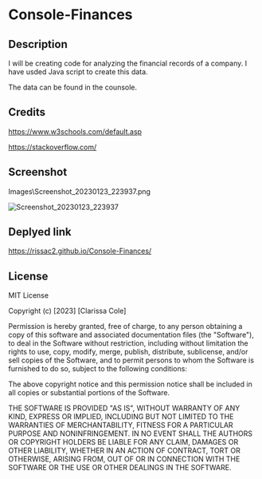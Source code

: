 # Console-Finances

## Description

I will be creating code for analyzing the financial records of a company. I have usded Java script to create this data.

The data can be found in the counsole.


## Credits

https://www.w3schools.com/default.asp

https://stackoverflow.com/





## Screenshot

Images\Screenshot_20230123_223937.png 


![Screenshot_20230123_223937](https://user-images.githubusercontent.com/105446766/214174316-6173f4b1-d9d6-4074-94bd-5613722a25cb.png)


## Deplyed link
https://rissac2.github.io/Console-Finances/

## License

MIT License

Copyright (c) [2023] [Clarissa Cole]

Permission is hereby granted, free of charge, to any person obtaining a copy
of this software and associated documentation files (the "Software"), to deal
in the Software without restriction, including without limitation the rights
to use, copy, modify, merge, publish, distribute, sublicense, and/or sell
copies of the Software, and to permit persons to whom the Software is
furnished to do so, subject to the following conditions:

The above copyright notice and this permission notice shall be included in all
copies or substantial portions of the Software.

THE SOFTWARE IS PROVIDED "AS IS", WITHOUT WARRANTY OF ANY KIND, EXPRESS OR
IMPLIED, INCLUDING BUT NOT LIMITED TO THE WARRANTIES OF MERCHANTABILITY,
FITNESS FOR A PARTICULAR PURPOSE AND NONINFRINGEMENT. IN NO EVENT SHALL THE
AUTHORS OR COPYRIGHT HOLDERS BE LIABLE FOR ANY CLAIM, DAMAGES OR OTHER
LIABILITY, WHETHER IN AN ACTION OF CONTRACT, TORT OR OTHERWISE, ARISING FROM,
OUT OF OR IN CONNECTION WITH THE SOFTWARE OR THE USE OR OTHER DEALINGS IN THE
SOFTWARE.

